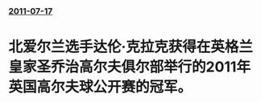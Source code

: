 ### [2011-07-17](/news/2011/07/17/index.md)

##### 
# 北爱尔兰选手达伦·克拉克获得在英格兰皇家圣乔治高尔夫俱尔部举行的2011年英国高尔夫球公开赛的冠军。



